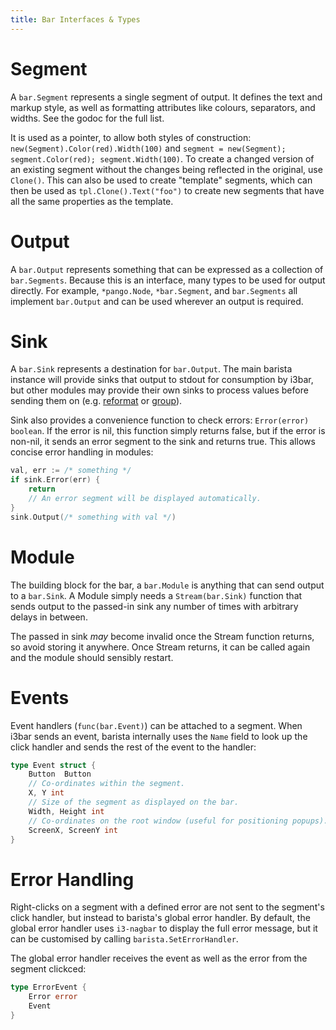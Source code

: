 ```yaml
---
title: Bar Interfaces & Types
---
```


# Segment

A `bar.Segment` represents a single segment of output. It defines the text and markup style, as well
as formatting attributes like colours, separators, and widths. See the godoc for the full list.

It is used as a pointer, to allow both styles of construction: `new(Segment).Color(red).Width(100)`
and `segment = new(Segment); segment.Color(red); segment.Width(100)`. To create a changed version
of an existing segment without the changes being reflected in the original, use `Clone()`. This can
also be used to create "template" segments, which can then be used as `tpl.Clone().Text("foo")` to
create new segments that have all the same properties as the template.

# Output

A `bar.Output` represents something that can be expressed as a collection of `bar.Segments`. Because
this is an interface, many types to be used for output directly. For example, `*pango.Node`,
`*bar.Segment`, and `bar.Segments` all implement `bar.Output` and can be used wherever an output
is required.

# Sink

A `bar.Sink` represents a destination for `bar.Output`. The main barista instance will provide sinks
that output to stdout for consumption by i3bar, but other modules may provide their own sinks to
process values before sending them on (e.g. [reformat](/modules/reformat) or [group](/group)).

Sink also provides a convenience function to check errors: `Error(error) boolean`. If the error is
nil, this function simply returns false, but if the error is non-nil, it sends an error segment to
the sink and returns true. This allows concise error handling in modules:

```go
val, err := /* something */
if sink.Error(err) {
	return
	// An error segment will be displayed automatically.
}
sink.Output(/* something with val */)
```

# Module

The building block for the bar, a `bar.Module` is anything that can send output to a `bar.Sink`. A
Module simply needs a `Stream(bar.Sink)` function that sends output to the passed-in sink any number
of times with arbitrary delays in between.

The passed in sink *may* become invalid once the Stream function returns, so avoid storing it
anywhere. Once Stream returns, it can be called again and the module should sensibly restart.

# Events

Event handlers (`func(bar.Event)`) can be attached to a segment. When i3bar sends an event, barista
internally uses the `Name` field to look up the click handler and sends the rest of the event to
the handler:

```go
type Event struct {
	Button  Button
	// Co-ordinates within the segment.
	X, Y int
	// Size of the segment as displayed on the bar.
	Width, Height int
	// Co-ordinates on the root window (useful for positioning popups).
	ScreenX, ScreenY int
}
```

# Error Handling

Right-clicks on a segment with a defined error are not sent to the segment's click handler, but
instead to barista's global error handler. By default, the global error handler uses `i3-nagbar` to
display the full error message, but it can be customised by calling `barista.SetErrorHandler`.

The global error handler receives the event as well as the error from the segment clickced:

```go
type ErrorEvent {
	Error error
	Event
}
```
